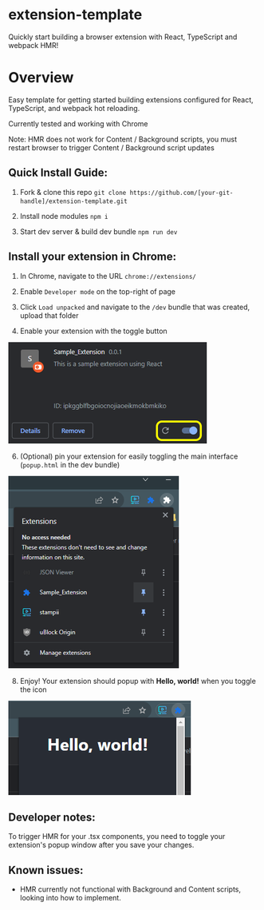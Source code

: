 # extension-template
Quickly start building a browser extension with React, TypeScript and webpack HMR!

# Overview
Easy template for getting started building extensions configured for React, TypeScript, and webpack hot reloading.

Currently tested and working with Chrome 

Note: HMR does not work for Content / Background scripts, you must restart browser to trigger Content / Background script updates

## Quick Install Guide:

1. Fork & clone this repo
`git clone https://github.com/[your-git-handle]/extension-template.git`

2. Install node modules
`npm i`

3. Start dev server & build dev bundle
`npm run dev`

## Install your extension in Chrome:

1. In Chrome, navigate to the URL `chrome://extensions/`

2. Enable `Developer mode` on the top-right of page

3. Click `Load unpacked` and navigate to the `/dev` bundle that was created, upload that folder

4. Enable your extension with the toggle button
   
![Alt text](image-3.png)

6. (Optional) pin your extension for easily toggling the main interface (`popup.html` in the dev bundle)
   
![Alt text](image-1.png)

8. Enjoy! Your extension should popup with **Hello, world!** when you toggle the icon
   
![Alt text](image-4.png)

## Developer notes:

To trigger HMR for your .tsx components, you need to toggle your extension's popup window after you save your changes. 

## Known issues:
- HMR currently not functional with Background and Content scripts, looking into how to implement.
